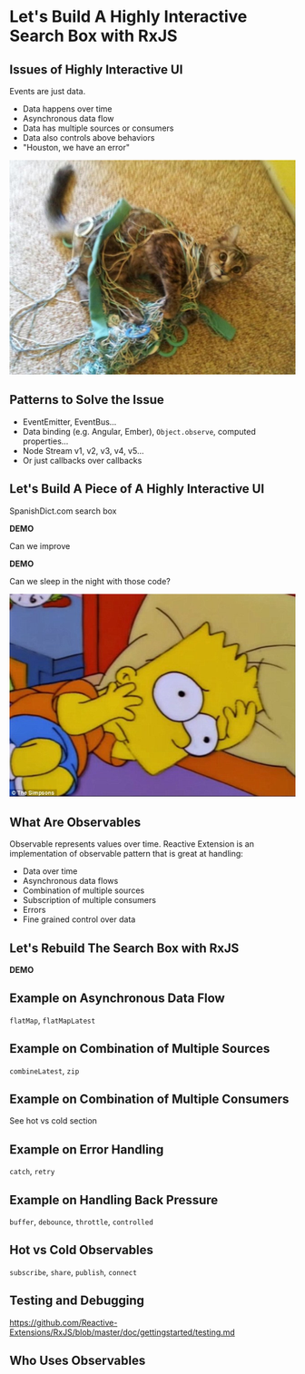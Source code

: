 # Let's Build A Highly Interactive Search Box with RxJS

## Issues of Highly Interactive UI

Events are just data.

- Data happens over time
- Asynchronous data flow
- Data has multiple sources or consumers
- Data also controls above behaviors
- "Houston, we have an error"

![cat with yarn](./images/cat-with-yarn.jpg)

## Patterns to Solve the Issue

- EventEmitter, EventBus...
- Data binding (e.g. Angular, Ember), `Object.observe`, computed properties...
- Node Stream v1, v2, v3, v4, v5...
- Or just callbacks over callbacks

## Let's Build A Piece of A Highly Interactive UI

SpanishDict.com search box

**DEMO**

Can we improve

**DEMO**

Can we sleep in the night with those code?

![cannot sleep at night](./images/cannot-sleep-at-night.jpg)

## What Are Observables

Observable represents values over time. Reactive Extension is an implementation of observable pattern that is great at handling:

- Data over time
- Asynchronous data flows
- Combination of multiple sources
- Subscription of multiple consumers
- Errors
- Fine grained control over data

## Let's Rebuild The Search Box with RxJS

**DEMO**

## Example on Asynchronous Data Flow

`flatMap`, `flatMapLatest`

## Example on Combination of Multiple Sources

`combineLatest`, `zip`

## Example on Combination of Multiple Consumers

See hot vs cold section

## Example on Error Handling

`catch`, `retry`

## Example on Handling Back Pressure

`buffer`, `debounce`, `throttle`, `controlled`

## Hot vs Cold Observables

`subscribe`, `share`, `publish`, `connect`

## Testing and Debugging

https://github.com/Reactive-Extensions/RxJS/blob/master/doc/gettingstarted/testing.md

## Who Uses Observables
